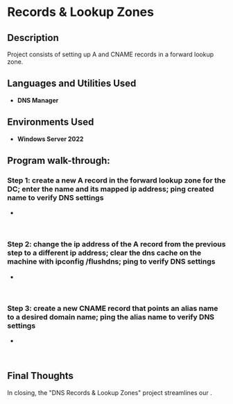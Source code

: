 <h1>Records & Lookup Zones</h1>

<h2>Description</h2>
Project consists of setting up A and CNAME records in a forward lookup zone.
<br />


<h2>Languages and Utilities Used</h2>

- <b>DNS Manager</b> 

<h2>Environments Used </h2>

- <b>Windows Server 2022</b>

<h2>Program walk-through:</h2>

<h3>Step 1: create a new A record in the forward lookup zone for the DC; enter the name and its mapped ip address; ping created name to verify DNS settings </h3>
<p> </p>

- 

<br>


<h3>Step 2: change the ip address of the A record from the previous step to a different ip address; clear the dns cache on the machine with ipconfig /flushdns; ping to verify DNS settings </h3>
<p></p>

- 

<br>


<h3>Step 3: create a new CNAME record that points an alias name to a desired domain name; ping the alias name to verify DNS settings </h3>
<p></p>

- 

<br>




<h2> Final Thoughts </h2>

<p> In closing, the "DNS Records & Lookup Zones" project streamlines our  .</p>
